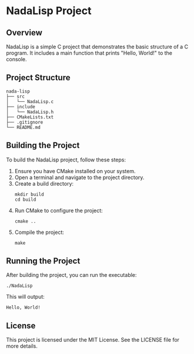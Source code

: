 # NadaLisp Project

## Overview
NadaLisp is a simple C project that demonstrates the basic structure of a C program. It includes a main function that prints "Hello, World!" to the console.

## Project Structure
```
nada-lisp
├── src
│   └── NadaLisp.c
├── include
│   └── NadaLisp.h
├── CMakeLists.txt
├── .gitignore
└── README.md
```

## Building the Project
To build the NadaLisp project, follow these steps:

1. Ensure you have CMake installed on your system.
2. Open a terminal and navigate to the project directory.
3. Create a build directory:
   ```
   mkdir build
   cd build
   ```
4. Run CMake to configure the project:
   ```
   cmake ..
   ```
5. Compile the project:
   ```
   make
   ```

## Running the Project
After building the project, you can run the executable:
```
./NadaLisp
```
This will output:
```
Hello, World!
```

## License
This project is licensed under the MIT License. See the LICENSE file for more details.